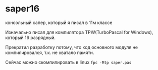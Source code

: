 # saper16
консольный сапер, который я писал в 11м классе

Изначально писал для компилятора TPW(TurboPascal for Windows), который 16 разрядный.

Прекратил разработку потому, что код основного модуля не компилировался, т.к. не хватало памяти.

Сейчас можно скомпилировать в linux `fpc -Mtp saper.pas`
